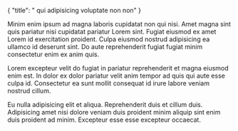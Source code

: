 {
  "title": " qui adipisicing voluptate non non"
}

Minim enim ipsum ad magna laboris cupidatat non qui nisi. Amet magna sint quis pariatur nisi cupidatat pariatur Lorem sint. Fugiat eiusmod ex amet Lorem id exercitation proident. Culpa eiusmod nostrud adipisicing ea ullamco id deserunt sint. Do aute reprehenderit fugiat fugiat minim consectetur enim ex anim quis.

Lorem excepteur velit do fugiat in pariatur reprehenderit et magna eiusmod enim est. In dolor ex dolor pariatur velit anim tempor ad quis qui aute esse culpa id. Consectetur ea sunt mollit consequat id irure labore veniam nostrud cillum.

Eu nulla adipisicing elit et aliqua. Reprehenderit duis et cillum duis. Adipisicing amet nisi dolore veniam duis proident minim aliquip sint enim duis proident ad minim. Excepteur esse esse excepteur occaecat.